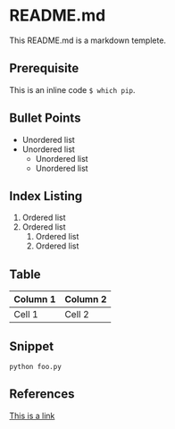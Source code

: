 # README.md
This README.md is a markdown templete.

## Prerequisite
This is an inline code `$ which pip`.

## Bullet Points
* Unordered list
* Unordered list
    * Unordered list
    * Unordered list

## Index Listing
1. Ordered list
1. Ordered list
    1. Ordered list
    1. Ordered list

## Table
| Column 1 | Column 2 |
|---|---|
|Cell 1 | Cell 2|

## Snippet
```
python foo.py
```

## References
[This is a link](https://)

